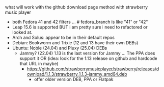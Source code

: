 what will work with the github download page method with strawberry music player 

- both Fedora 41 and 42 filters ... # fedora_branch is like "41" or "42"
- Leap 15.6 is supported BUT i am pretty sure i need to refactored or looked at.
- Arch and Solus: appear to be in their default repos  
- Debian: Bookworm and Trixie (12 and 13 have their own DEBs)
- Ubuntu: Noble (24.04) and Pluxy (25.04) DEBs 
  - Jammy? (22.04) 1.13 is the last version for Jammy ... The PPA does support it OR (idea: look for the 1.13 release on github and hardcode that URL in maybe) 
    - https://github.com/strawberrymusicplayer/strawberry/releases/download/1.1.3/strawberry_1.1.3-jammy_amd64.deb
      - offer older version DEB, PPA or Flatpak 


  